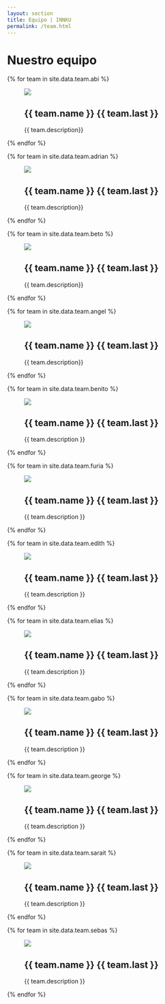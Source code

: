```yaml
---
layout: section
title: Equipo | INNKU
permalink: /team.html
---
```


<div class="row innku-title">
  <div class="col-lg-12">
    <h1>Nuestro equipo</h1>
  </div>

  <div class="col-lg-offset-5 col-lg-2 col-md-offset-5 col-md-2 col-sm-offset-5 col-sm-2 col-xs-offset-4 col-xs-4">
    <div class="row">
      <div class="col-lg-offset-4 col-lg-4 col-md-offset-4 col-md-4 col-sm-offset-4 col-sm-4 col-xs-offset-4 col-xs-4 innku-title-divisor">
      </div>
    </div>
  </div>
</div>

<div class="row team">

  {% for team in site.data.team.abi %}
    <div class="col-lg-4 col-sm-4 col-xs-12 text-center member">
      <figure class="effect-oscar">
        <img src="{{ team.image }}">
        <figcaption>
          <h2><span>{{ team.name }}</span> {{ team.last }}</h2>
          <p>{{ team.description}}</p>
        </figcaption>
      </figure>
    </div>
  {% endfor %}

  {% for team in site.data.team.adrian %}
    <div class="col-lg-4 col-sm-4 col-xs-12 text-center member">
      <figure class="effect-oscar">
        <img src="{{ team.image }}">
        <figcaption>
          <h2><span>{{ team.name }}</span> {{ team.last }}</h2>
          <p>{{ team.description}}</p>
        </figcaption>
      </figure>
    </div>
  {% endfor %}

  {% for team in site.data.team.beto %}
    <div class="col-lg-4 col-sm-4 col-xs-12 text-center member">
      <figure class="effect-oscar">
        <img src="{{ team.image }}">
        <figcaption>
          <h2><span>{{ team.name }}</span> {{ team.last }}</h2>
          <p>{{ team.description}}</p>
        </figcaption>
      </figure>
    </div>
  {% endfor %}

</div>

<div class="row team">

  {% for team in site.data.team.angel %}
    <div class="col-lg-4 col-sm-4 col-xs-12 text-center member">
      <figure class="effect-oscar">
        <img src="{{ team.image }}">
        <figcaption>
          <h2><span>{{ team.name }}</span> {{ team.last }}</h2>
          <p>{{ team.description}}</p>
        </figcaption>
      </figure>
    </div>
  {% endfor %}

  {% for team in site.data.team.benito %}
    <div class="col-lg-4 col-sm-4 col-xs-12 text-center member">
      <figure class="effect-oscar">
        <img src="{{ team.image }}">
        <figcaption>
          <h2><span>{{ team.name }}</span> {{ team.last }}</h2>
          <p>{{ team.description }}</p>
        </figcaption>
      </figure>
    </div>
  {% endfor %}

  {% for team in site.data.team.furia %}
    <div class="col-lg-4 col-sm-4 col-xs-12 text-center member">
      <figure class="effect-oscar">
        <img src="{{ team.image }}">
        <figcaption>
          <h2><span>{{ team.name }}</span> {{ team.last }}</h2>
          <p>{{ team.description }}</p>
        </figcaption>
      </figure>
    </div>
  {% endfor %}

</div>

<div class="row team">

  {% for team in site.data.team.edith %}
    <div class="col-lg-4 col-sm-4 col-xs-12 text-center member">
      <figure class="effect-oscar">
        <img src="{{ team.image }}">
        <figcaption>
          <h2><span>{{ team.name }}</span> {{ team.last }}</h2>
          <p>{{ team.description }}</p>
        </figcaption>
      </figure>
    </div>
  {% endfor %}

  {% for team in site.data.team.elias %}
    <div class="col-lg-4 col-sm-4 col-xs-12 text-center member">
      <figure class="effect-oscar">
        <img src="{{ team.image }}">
        <figcaption>
          <h2><span>{{ team.name }}</span> {{ team.last }}</h2>
          <p>{{ team.description }}</p>
        </figcaption>
      </figure>
    </div>
  {% endfor %}

  {% for team in site.data.team.gabo %}
    <div class="col-lg-4 col-sm-4 col-xs-12 text-center member">
      <figure class="effect-oscar">
        <img src="{{ team.image }}">
        <figcaption>
          <h2><span>{{ team.name }}</span> {{ team.last }}</h2>
          <p>{{ team.description }}</p>
        </figcaption>
      </figure>
    </div>
  {% endfor %}

</div>

<div class="row team">

  {% for team in site.data.team.george %}
    <div class="col-lg-4 col-sm-4 col-xs-12 text-center member">
      <figure class="effect-oscar">
        <img src="{{ team.image }}">
        <figcaption>
          <h2><span>{{ team.name }}</span> {{ team.last }}</h2>
          <p>{{ team.description }}</p>
        </figcaption>
      </figure>
    </div>
  {% endfor %}

  {% for team in site.data.team.sarait %}
    <div class="col-lg-4 col-sm-4 col-xs-12 text-center member">
      <figure class="effect-oscar">
        <img src="{{ team.image }}">
        <figcaption>
          <h2><span>{{ team.name }}</span> {{ team.last }}</h2>
          <p>{{ team.description }}</p>
        </figcaption>
      </figure>
    </div>
  {% endfor %}

  {% for team in site.data.team.sebas %}
    <div class="col-lg-4 col-sm-4 col-xs-12 text-center member">
      <figure class="effect-oscar">
        <img src="{{ team.image }}">
        <figcaption>
          <h2><span>{{ team.name }}</span> {{ team.last }}</h2>
          <p>{{ team.description }}</p>
        </figcaption>
      </figure>
    </div>
  {% endfor %}

</div>
